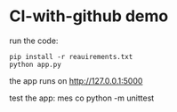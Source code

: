 # CI-with-github demo
 
run the code:

    pip install -r reauirements.txt
    python app.py

the app runs on http://127.0.0.1:5000

test the app:
mes co
python -m unittest 
